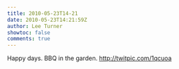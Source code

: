 ```yaml
---
title: 2010-05-23T14-21
date: 2010-05-23T14:21:59Z
author: Lee Turner
showtoc: false
comments: true
---
```


Happy days. BBQ in the garden.  http://twitpic.com/1qcuoa

